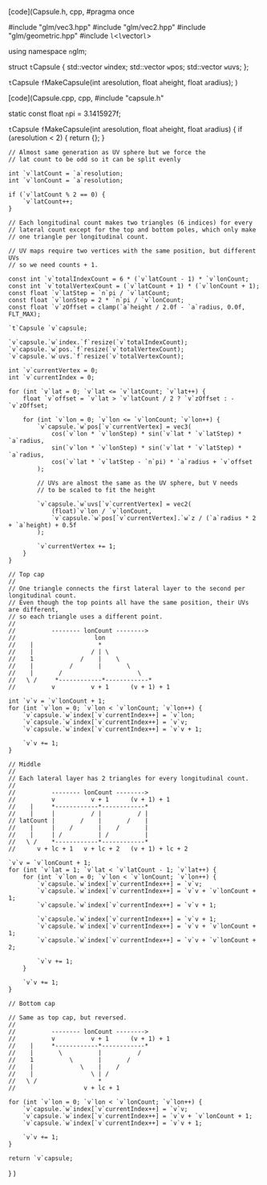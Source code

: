 [code](Capsule.h, cpp,
#pragma once

#include "glm/vec3.hpp"
#include "glm/vec2.hpp"
#include "glm/geometric.hpp"
#include `l`<`l`vector`l`>

using namespace `n`glm;

struct `t`Capsule {
	std::vector<int> `w`index;
	std::vector<vec3> `w`pos;
	std::vector<vec2> `w`uvs;
};

`t`Capsule `f`MakeCapsule(int `a`resolution, float `a`height, float `a`radius);
)

[code](Capsule.cpp, cpp,
#include "capsule.h"

static const float `n`pi = 3.1415927f;

`t`Capsule `f`MakeCapsule(int `a`resolution, float `a`height, float `a`radius) {
	if (`a`resolution < 2) {
		return {};
	}

	// Almost same generation as UV sphere but we force the
	// lat count to be odd so it can be split evenly

	int `v`latCount = `a`resolution;
	int `v`lonCount = `a`resolution;

	if (`v`latCount % 2 == 0) {
		`v`latCount++;
	}

	// Each longitudinal count makes two triangles (6 indices) for every
	// lateral count except for the top and bottom poles, which only make
	// one triangle per longitudinal count.

	// UV maps require two vertices with the same position, but different UVs
	// so we need counts + 1.

	const int `v`totalIndexCount = 6 * (`v`latCount - 1) * `v`lonCount;
	const int `v`totalVertexCount = (`v`latCount + 1) * (`v`lonCount + 1);
	const float `v`latStep = `n`pi / `v`latCount;
	const float `v`lonStep = 2 * `n`pi / `v`lonCount;
	const float `v`zOffset = clamp(`a`height / 2.0f - `a`radius, 0.0f, FLT_MAX);

	`t`Capsule `v`capsule;

	`v`capsule.`w`index.`f`resize(`v`totalIndexCount);
	`v`capsule.`w`pos.`f`resize(`v`totalVertexCount);
	`v`capsule.`w`uvs.`f`resize(`v`totalVertexCount);

	int `v`currentVertex = 0;
	int `v`currentIndex = 0;

	for (int `v`lat = 0; `v`lat <= `v`latCount; `v`lat++) {
		float `v`offset = `v`lat > `v`latCount / 2 ? `v`zOffset : -`v`zOffset;

		for (int `v`lon = 0; `v`lon <= `v`lonCount; `v`lon++) {
			`v`capsule.`w`pos[`v`currentVertex] = vec3(
				cos(`v`lon * `v`lonStep) * sin(`v`lat * `v`latStep) * `a`radius,
				sin(`v`lon * `v`lonStep) * sin(`v`lat * `v`latStep) * `a`radius,
				cos(`v`lat * `v`latStep - `n`pi) * `a`radius + `v`offset
			);

			// UVs are almost the same as the UV sphere, but V needs 
			// to be scaled to fit the height

			`v`capsule.`w`uvs[`v`currentVertex] = vec2(
				(float)`v`lon / `v`lonCount,
				`v`capsule.`w`pos[`v`currentVertex].`w`z / (`a`radius * 2 + `a`height) + 0.5f
			);

			`v`currentVertex += 1;
		}
	}

	// Top cap
	//
	// One triangle connects the first lateral layer to the second per longitudinal count.
	// Even though the top points all have the same position, their UVs are different,
	// so each triangle uses a different point.
	//
	//          -------- lonCount -------->
	//                      lon
	//    |                  *
	//    |                / | \
	//    1             /    |    \
	//    |          /       |       \
	//    |       /                     \
	//   \ /     *------------*------------*
	//          v          v + 1      (v + 1) + 1

	int `v`v = `v`lonCount + 1;
	for (int `v`lon = 0; `v`lon < `v`lonCount; `v`lon++) {
		`v`capsule.`w`index[`v`currentIndex++] = `v`lon;
		`v`capsule.`w`index[`v`currentIndex++] = `v`v;
		`v`capsule.`w`index[`v`currentIndex++] = `v`v + 1;

		`v`v += 1;
	}

	// Middle
	//
	// Each lateral layer has 2 triangles for every longitudinal count.
	//
	//          -------- lonCount -------->
	//          v          v + 1      (v + 1) + 1
	//    |     *------------*------------*
	//    |     |          / |          / |
	// latCount |       /    |       /    |
	//    |     |    /       |    /       |
	//    |     | /          | /          |
	//   \ /    *------------*------------*
	//      v + lc + 1   v + lc + 2   (v + 1) + lc + 2

	`v`v = `v`lonCount + 1;
	for (int `v`lat = 1; `v`lat < `v`latCount - 1; `v`lat++) {
		for (int `v`lon = 0; `v`lon < `v`lonCount; `v`lon++) {
			`v`capsule.`w`index[`v`currentIndex++] = `v`v;
			`v`capsule.`w`index[`v`currentIndex++] = `v`v + `v`lonCount + 1;
			`v`capsule.`w`index[`v`currentIndex++] = `v`v + 1;

			`v`capsule.`w`index[`v`currentIndex++] = `v`v + 1;
			`v`capsule.`w`index[`v`currentIndex++] = `v`v + `v`lonCount + 1;
			`v`capsule.`w`index[`v`currentIndex++] = `v`v + `v`lonCount + 2;

			`v`v += 1;
		}

		`v`v += 1;
	}

	// Bottom cap

	// Same as top cap, but reversed.
	//
	//          -------- lonCount -------->
	//          v          v + 1      (v + 1) + 1
	//    |     *------------*------------*
	//    |       \          |          /
	//    1          \       |       /
	//    |             \    |    /
	//    |                \ | /
	//   \ /                 *
	//                   v + lc + 1

	for (int `v`lon = 0; `v`lon < `v`lonCount; `v`lon++) {
		`v`capsule.`w`index[`v`currentIndex++] = `v`v;
		`v`capsule.`w`index[`v`currentIndex++] = `v`v + `v`lonCount + 1;
		`v`capsule.`w`index[`v`currentIndex++] = `v`v + 1;

		`v`v += 1;
	}

	return `v`capsule;
}
)